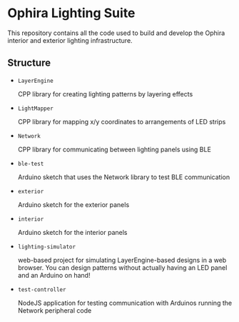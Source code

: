 # Ophira Lighting Suite
This repository contains all the code used to build and develop the Ophira interior and exterior lighting infrastructure.

## Structure
* `LayerEngine`

  CPP library for creating lighting patterns by layering effects
* `LightMapper`

  CPP library for mapping x/y coordinates to arrangements of LED strips
* `Network`

  CPP library for communicating between lighting panels using BLE
* `ble-test`
  
  Arduino sketch that uses the Network library to test BLE communication
* `exterior`

  Arduino sketch for the exterior panels
* `interior`
  
   Arduino sketch for the interior panels
* `lighting-simulator`
  
   web-based project for simulating LayerEngine-based designs in a web browser. You can design patterns without actually having an LED panel and an Arduino on hand!
* `test-controller`

   NodeJS application for testing communication with Arduinos running the Network peripheral code
